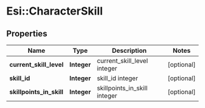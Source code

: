 # Esi::CharacterSkill

## Properties
Name | Type | Description | Notes
------------ | ------------- | ------------- | -------------
**current_skill_level** | **Integer** | current_skill_level integer | [optional] 
**skill_id** | **Integer** | skill_id integer | [optional] 
**skillpoints_in_skill** | **Integer** | skillpoints_in_skill integer | [optional] 



